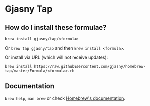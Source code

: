 # Gjasny Tap

## How do I install these formulae?
`brew install gjasny/tap/<formula>`

Or `brew tap gjasny/tap` and then `brew install <formula>`.

Or install via URL (which will not receive updates):

```
brew install https://raw.githubusercontent.com/gjasny/homebrew-tap/master/Formula/<formula>.rb
```

## Documentation
`brew help`, `man brew` or check [Homebrew's documentation](https://github.com/Homebrew/brew/tree/master/docs#readme).
